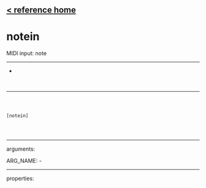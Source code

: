 [< reference home](index.html)
---

# notein


MIDI input: note

---

-
<br>


---


```



[notein]


            
```

---
arguments:

ARG_NAME: -<br>

---
properties:


